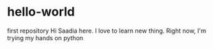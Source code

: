 # hello-world
first repository
Hi Saadia here. I love to learn new thing.
Right now, I'm trying my hands on python
